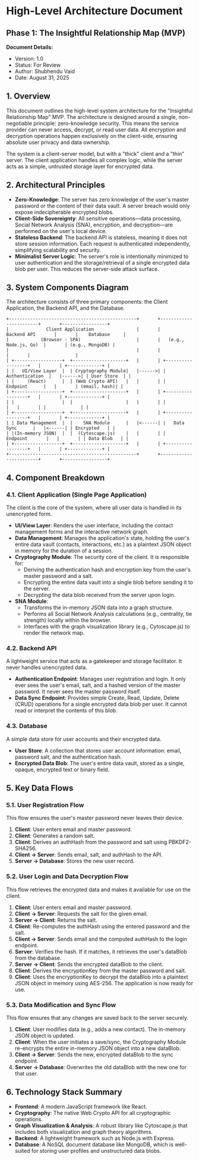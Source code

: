 # High-Level Architecture Document

## Phase 1: The Insightful Relationship Map (MVP)

**Document Details:**
- Version: 1.0
- Status: For Review
- Author: Shubhendu Vaid
- Date: August 31, 2025

## 1. Overview

This document outlines the high-level system architecture for the "Insightful Relationship Map" MVP. The architecture is designed around a single, non-negotiable principle: zero-knowledge security. This means the service provider can never access, decrypt, or read user data. All encryption and decryption operations happen exclusively on the client-side, ensuring absolute user privacy and data ownership.

The system is a client-server model, but with a "thick" client and a "thin" server. The client application handles all complex logic, while the server acts as a simple, untrusted storage layer for encrypted data.

## 2. Architectural Principles

- **Zero-Knowledge**: The server has zero knowledge of the user's master password or the content of their data vault. A server breach would only expose indecipherable encrypted blobs.
- **Client-Side Sovereignty**: All sensitive operations—data processing, Social Network Analysis (SNA), encryption, and decryption—are performed on the user's local device.
- **Stateless Backend**: The backend API is stateless, meaning it does not store session information. Each request is authenticated independently, simplifying scalability and security.
- **Minimalist Server Logic**: The server's role is intentionally minimized to user authentication and the storage/retrieval of a single encrypted data blob per user. This reduces the server-side attack surface.

## 3. System Components Diagram

The architecture consists of three primary components: the Client Application, the Backend API, and the Database.

```
+------------------------------------------------+       +------------------------+       +-----------------+
|              Client Application                |       |      Backend API       |       |    Database     |
|            (Browser - SPA)                     |       |   (e.g., Node.js, Go)  |       | (e.g., MongoDB) |
|                                                |       |                        |       |                 |
| +------------------+  +--------------------+   |       | +------------------+   |       | +-------------+ |
| |   UI/View Layer  |  | Cryptography Module|   |------>| |  Authentication  |   |------>| | User Store  | |
| |     (React)      |  | (Web Crypto API)   |   |       | |    Endpoint      |   |       | (email, hash)| |
| +------------------+  +--------------------+   |       | +------------------+   |       | +-------------+ |
| |                  |  |                    |   |       | |                  |   |       | |             | |
| +------------------+  +--------------------+   |       | +------------------+   |       | +-------------+ |
| | Data Management  |  |    SNA Module      |   |<------| |   Data Sync      |   |<------| | Encrypted   | |
| |(In-memory JSON)  |  |  (Cytoscape.js)    |   |       | |   Endpoint       |   |       | | Data Blob   | |
| +------------------+  +--------------------+   |       | +------------------+   |       | +-------------+ |
+------------------------------------------------+       +------------------------+       +-----------------+
```

## 4. Component Breakdown

### 4.1. Client Application (Single Page Application)

The client is the core of the system, where all user data is handled in its unencrypted form.

- **UI/View Layer**: Renders the user interface, including the contact management forms and the interactive network graph.
- **Data Management**: Manages the application's state, holding the user's entire data vault (contacts, interactions, etc.) as a plaintext JSON object in memory for the duration of a session.
- **Cryptography Module**: The security core of the client. It is responsible for:
  - Deriving the authentication hash and encryption key from the user's master password and a salt.
  - Encrypting the entire data vault into a single blob before sending it to the server.
  - Decrypting the data blob received from the server upon login.
- **SNA Module**:
  - Transforms the in-memory JSON data into a graph structure.
  - Performs all Social Network Analysis calculations (e.g., centrality, tie strength) locally within the browser.
  - Interfaces with the graph visualization library (e.g., Cytoscape.js) to render the network map.

### 4.2. Backend API

A lightweight service that acts as a gatekeeper and storage facilitator. It never handles unencrypted data.

- **Authentication Endpoint**: Manages user registration and login. It only ever sees the user's email, salt, and a hashed version of the master password. It never sees the master password itself.
- **Data Sync Endpoint**: Provides simple Create, Read, Update, Delete (CRUD) operations for a single encrypted data blob per user. It cannot read or interpret the contents of this blob.

### 4.3. Database

A simple data store for user accounts and their encrypted data.

- **User Store**: A collection that stores user account information: email, password salt, and the authentication hash.
- **Encrypted Data Blob**: The user's entire data vault, stored as a single, opaque, encrypted text or binary field.

## 5. Key Data Flows

### 5.1. User Registration Flow

This flow ensures the user's master password never leaves their device.

1. **Client**: User enters email and master password.
2. **Client**: Generates a random salt.
3. **Client**: Derives an authHash from the password and salt using PBKDF2-SHA256.
4. **Client → Server**: Sends email, salt, and authHash to the API.
5. **Server → Database**: Stores the new user record.

### 5.2. User Login and Data Decryption Flow

This flow retrieves the encrypted data and makes it available for use on the client.

1. **Client**: User enters email and master password.
2. **Client → Server**: Requests the salt for the given email.
3. **Server → Client**: Returns the salt.
4. **Client**: Re-computes the authHash using the entered password and the salt.
5. **Client → Server**: Sends email and the computed authHash to the login endpoint.
6. **Server**: Verifies the hash. If it matches, it retrieves the user's dataBlob from the database.
7. **Server → Client**: Sends the encrypted dataBlob to the client.
8. **Client**: Derives the encryptionKey from the master password and salt.
9. **Client**: Uses the encryptionKey to decrypt the dataBlob into a plaintext JSON object in memory using AES-256. The application is now ready for use.

### 5.3. Data Modification and Sync Flow

This flow ensures that any changes are saved back to the server securely.

1. **Client**: User modifies data (e.g., adds a new contact). The in-memory JSON object is updated.
2. **Client**: When the user initiates a save/sync, the Cryptography Module re-encrypts the entire in-memory JSON object into a new dataBlob.
3. **Client → Server**: Sends the new, encrypted dataBlob to the sync endpoint.
4. **Server → Database**: Overwrites the old dataBlob with the new one for that user.

## 6. Technology Stack Summary

- **Frontend**: A modern JavaScript framework like React.
- **Cryptography**: The native Web Crypto API for all cryptographic operations.
- **Graph Visualization & Analysis**: A robust library like Cytoscape.js that includes both visualization and graph theory algorithms.
- **Backend**: A lightweight framework such as Node.js with Express.
- **Database**: A NoSQL document database like MongoDB, which is well-suited for storing user profiles and unstructured data blobs.